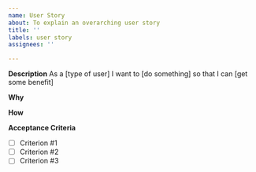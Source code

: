 ```yaml
---
name: User Story
about: To explain an overarching user story
title: ''
labels: user story
assignees: ''

---
```


**Description**
As a [type of user] I want to [do something] so that I can [get some benefit]

**Why**
<More details about the motivation for this story>

**How**
<More details about how to proceed in the implementation for this story>

**Acceptance Criteria**
- [ ] Criterion #1
- [ ] Criterion #2
- [ ] Criterion #3
